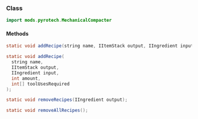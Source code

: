 
### Class

```java
import mods.pyrotech.MechanicalCompacter
```

#### Methods

```java
static void addRecipe(string name, IItemStack output, IIngredient input, int amount);
```


```java
static void addRecipe(
  string name, 
  IItemStack output, 
  IIngredient input, 
  int amount, 
  int[] toolUsesRequired
);
```


```java
static void removeRecipes(IIngredient output);
```


```java
static void removeAllRecipes();
```

